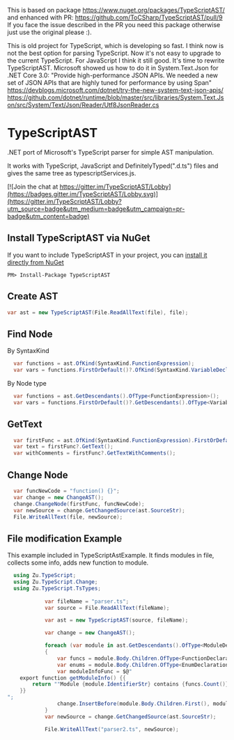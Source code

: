 This is based on package https://www.nuget.org/packages/TypeScriptAST/ and enhanced with PR: https://github.com/ToCSharp/TypeScriptAST/pull/9
If you face the issue described in the PR you need this package otherwise just use the original please :).

This is old project for TypeScript, which is developing so fast. I think now is not the best option for parsing TypeScript. Now it's not easy to upgrade to the current TypeScript. For JavaScript I think it still good.
It's time to rewrite TypeScriptAST. Microsoft showed us how to do it in System.Text.Json for .NET Core 3.0:
"Provide high-performance JSON APIs. We needed a new set of JSON APIs that are highly tuned for performance by using Span"
https://devblogs.microsoft.com/dotnet/try-the-new-system-text-json-apis/
https://github.com/dotnet/runtime/blob/master/src/libraries/System.Text.Json/src/System/Text/Json/Reader/Utf8JsonReader.cs

# TypeScriptAST

.NET port of Microsoft's TypeScript parser for simple AST manipulation.

It works with TypeScript, JavaScript and DefinitelyTyped(".d.ts") files and gives the same tree as typescriptServices.js.

[![Join the chat at https://gitter.im/TypeScriptAST/Lobby](https://badges.gitter.im/TypeScriptAST/Lobby.svg)](https://gitter.im/TypeScriptAST/Lobby?utm_source=badge&utm_medium=badge&utm_campaign=pr-badge&utm_content=badge)


## Install TypeScriptAST via NuGet

If you want to include TypeScriptAST in your project, you can [install it directly from NuGet](https://www.nuget.org/packages/TypeScriptAST/)

```
PM> Install-Package TypeScriptAST
```

## Create AST
```csharp
var ast = new TypeScriptAST(File.ReadAllText(file), file);
```
## Find Node
By SyntaxKind
```csharp
  var functions = ast.OfKind(SyntaxKind.FunctionExpression);
  var vars = functions.FirstOrDefault()?.OfKind(SyntaxKind.VariableDeclaration);
```
By Node type
```csharp
  var functions = ast.GetDescendants().OfType<FunctionExpression>();
  var vars = functions.FirstOrDefault()?.GetDescendants().OfType<VariableDeclaration>();
```
## GetText
```csharp
  var firstFunc = ast.OfKind(SyntaxKind.FunctionExpression).FirstOrDefault();
  var text = firstFunc?.GetText();
  var withComments = firstFunc?.GetTextWithComments();
```
## Change Node
```csharp
  var funcNewCode = "function() {}";
  var change = new ChangeAST();
  change.ChangeNode(firstFunc, funcNewCode);
  var newSource = change.GetChangedSource(ast.SourceStr);
  File.WriteAllText(file, newSource);
```
## File modification Example

This example included in TypeScriptAstExample. It finds modules in file, collects some info, adds new function to module.

```csharp
  using Zu.TypeScript;
  using Zu.TypeScript.Change;
  using Zu.TypeScript.TsTypes;
  
            var fileName = "parser.ts";
            var source = File.ReadAllText(fileName);

            var ast = new TypeScriptAST(source, fileName);

            var change = new ChangeAST();

            foreach (var module in ast.GetDescendants().OfType<ModuleDeclaration>())
            {
                var funcs = module.Body.Children.OfType<FunctionDeclaration>().ToList();
                var enums = module.Body.Children.OfType<EnumDeclaration>();
                var moduleInfoFunc = $@"
    export function getModuleInfo() {{
        return ""Module {module.IdentifierStr} contains {funcs.Count()} functions ({funcs.Count(v => v.IdentifierStr.StartsWith("parse"))} starts with parse), {enums.Count()} enums ..."";
    }}
";
                change.InsertBefore(module.Body.Children.First(), moduleInfoFunc);
            }
            var newSource = change.GetChangedSource(ast.SourceStr);

            File.WriteAllText("parser2.ts", newSource);

```
